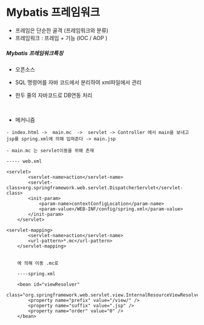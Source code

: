 # Mybatis 프레임워크

- 프레임은 단순한 골격 (프레임워크와 분류)
- 프레임워크 : 프레임 + 기능 (IOC / AOP )



##### Mybatis 프레임워크특징

- 오픈소스

- SQL 명령어를 자바 코드에서 분리하여 xml파일에서 관리

- 한두 줄의 자바코드로 DB연동 처리

  ​

- 메커니즘



```
- index.html ->  main.mc  ->  servlet -> Controller 에서 main을 보내고 jsp를 spring.xml에 의해 입혀준다 -> main.jsp

- main.mc 는 servlet이동을 위해 존재
```



```
----- web.xml

<servlet>
		<servlet-name>action</servlet-name>
		<servlet-class>org.springframework.web.servlet.DispatcherServlet</servlet-class>
		<init-param>
			<param-name>contextConfigLocation</param-name>
			<param-value>/WEB-INF/config/spring.xml</param-value>
		</init-param>
	</servlet>

<servlet-mapping>
		<servlet-name>action</servlet-name>
		<url-pattern>*.mc</url-pattern>
	</servlet-mapping>
	
	
	에 의해 이동 .mc로
	
	----spring.xml
	
	<bean id="viewResolver"
		class="org.springframework.web.servlet.view.InternalResourceViewResolver">
		<property name="prefix" value="/view/" />
		<property name="suffix" value=".jsp" />
		<property name="order" value="0" />
	</bean>
```